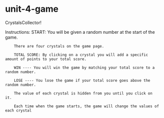 # unit-4-game

CrystalsCollector!
 
 Instructions:
        START: You will be given a random number at the start of the game.

        There are four crystals on the game page. 
        
        TOTAL SCORE: By clicking on a crystal you will add a specific amount of points to your total score.
        
        WIN ---- You will win the game by matching your total score to a random number. 
        
        LOSE ---- You lose the game if your total score goes above the random number.
        
        The value of each crystal is hidden from you until you click on it.
        
        Each time when the game starts, the game will change the values of each crystal